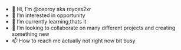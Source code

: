 - 👋 Hi, I’m @ceoroy aka royces2xr
- 👀 I’m interested in opportunity
- 🌱 I’m currently learning,thats it
- 💞️ I’m looking to collaborate on many different projects and creating something new 
- 📫 How to reach me actually not right now bit busy

<!---
ceoroy/ceoroy is a ✨ special ✨ repository because its `README.md` (this file) appears on your GitHub profile.
You can click the Preview link to take a look at your changes.
--->
